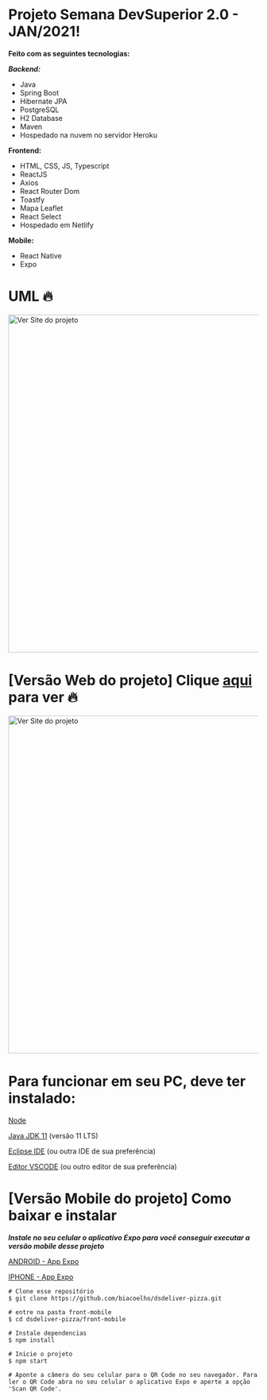 # Projeto Semana DevSuperior 2.0 - JAN/2021! 


**Feito com as seguintes tecnologias:**

***Backend:***
- Java
- Spring Boot
- Hibernate JPA
- PostgreSQL
- H2 Database
- Maven
- Hospedado na nuvem no servidor Heroku

**Frontend:**
- HTML, CSS, JS, Typescript
- ReactJS
- Axios
- React Router Dom
- Toastfy
- Mapa Leaflet
- React Select
- Hospedado em Netlify

**Mobile:**
- React Native
- Expo

# UML :fire:


<img alt="Ver Site do projeto" title="Ver Site do projeto" src="https://github.com/biacoelho/dsdeliver-pizza/blob/main/SDS2_Pizzaria.png" width="680px" />

# [Versão Web do projeto] Clique [aqui](https://dsdelivery-biacoelho.netlify.app/) para ver :fire:


<img alt="Ver Site do projeto" title="Ver Site do projeto" src="https://github.com/biacoelho/dsdeliver-pizza/blob/main/dsdelivery-biacoelho-demo.gif" width="680px" />

# Para funcionar em seu PC, deve ter instalado:
[Node](https://nodejs.org/en/)

[Java JDK 11](https://www.oracle.com/java/technologies/javase-jdk11-downloads.html) (versão 11 LTS)

[Eclipse IDE](https://www.eclipse.org/downloads/packages/release/2020-09/r/eclipse-ide-enterprise-java-developers) (ou outra IDE de sua preferência)

[Editor VSCODE](https://code.visualstudio.com/Download) (ou outro editor de sua preferência)




# [Versão Mobile do projeto] Como baixar e instalar

***Instale no seu celular o aplicativo Expo para você conseguir executar a versão mobile desse projeto***

[ANDROID - App Expo](https://play.google.com/store/apps/details?id=host.exp.exponent)

[IPHONE - App Expo](https://itunes.com/apps/exponent)
```
# Clone esse repositório
$ git clone https://github.com/biacoelho/dsdeliver-pizza.git

# entre na pasta front-mobile
$ cd dsdeliver-pizza/front-mobile

# Instale dependencias
$ npm install

# Inicie o projeto
$ npm start

# Aponte a câmera do seu celular para o QR Code no seu navegador. Para ler o QR Code abra no seu celular o aplicativo Expo e aperte a opção 'Scan QR Code'.

```
